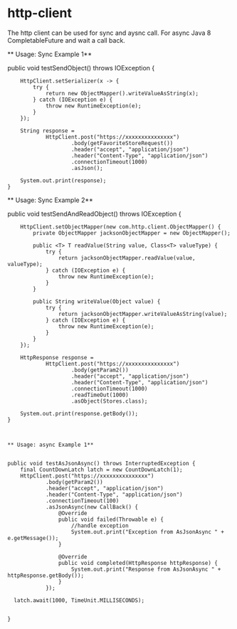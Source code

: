 # http-client


The http client can be used for sync and aysnc call. For async  Java 8 CompletableFuture  and wait a call back.

** Usage: Sync Example 1**


public void testSendObject() throws IOException {

        HttpClient.setSerializer(x -> {
            try {
                return new ObjectMapper().writeValueAsString(x);
            } catch (IOException e) {
                throw new RuntimeException(e);
            }
        });

        String response =
                HttpClient.post("https://xxxxxxxxxxxxxxx")
                        .body(getFavoriteStoreRequest())
                        .header("accept", "application/json")
                        .header("Content-Type", "application/json")
                        .connectionTimeout(1000)
                        .asJson();

        System.out.print(response);
    }
    
    
** Usage: Sync Example 2**

public void testSendAndReadObject() throws IOException {

        HttpClient.setObjectMapper(new com.http.client.ObjectMapper() {
            private ObjectMapper jacksonObjectMapper = new ObjectMapper();

            public <T> T readValue(String value, Class<T> valueType) {
                try {
                    return jacksonObjectMapper.readValue(value, valueType);
                } catch (IOException e) {
                    throw new RuntimeException(e);
                }
            }

            public String writeValue(Object value) {
                try {
                    return jacksonObjectMapper.writeValueAsString(value);
                } catch (IOException e) {
                    throw new RuntimeException(e);
                }
            }
        });

        HttpResponse response =
                HttpClient.post("https://xxxxxxxxxxxxxxx")
                        .body(getParam2())
                        .header("accept", "application/json")
                        .header("Content-Type", "application/json")
                        .connectionTimeout(1000)
                        .readTimeOut(1000)
                        .asObject(Stores.class);

        System.out.print(response.getBody());
    }
    
    
    
    ** Usage: async Example 1**
    
    
    public void testAsJsonAsync() throws InterruptedException {
        final CountDownLatch latch = new CountDownLatch(1);
        HttpClient.post("https://xxxxxxxxxxxxxxx")
                .body(getParam2())
                .header("accept", "application/json")
                .header("Content-Type", "application/json")
                .connectionTimeout(100)
                .asJsonAsync(new CallBack() {
                    @Override
                    public void failed(Throwable e) {
                        //handle exception
                        System.out.print("Exception from AsJsonAsync " + e.getMessage());
                    }

                    @Override
                    public void completed(HttpResponse httpResponse) {
                        System.out.print("Response from AsJsonAsync " + httpResponse.getBody());
                    }
                });

      latch.await(1000, TimeUnit.MILLISECONDS);


    }
    
    


